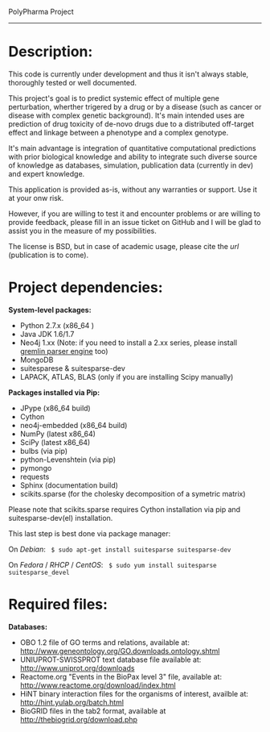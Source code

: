 PolyPharma Project
******************

Description:
============

This code is currently under development and thus it isn't always stable, thoroughly tested or well documented.

This project's goal is to predict systemic effect of multiple gene perturbation, wherther trigered by a drug or by
a disease (such as cancer or disease with complex genetic background). It's main intended uses are prediction of
drug toxicity of de-novo drugs due to a distributed off-target effect and linkage between a phenotype and a complex
genotype.

It's main advantage is integration of quantitative computational predictions with prior biological knowledge and
ability to integrate such diverse source of knowledge as databases, simulation, publication data (currently in dev)
and expert knowledge.

This application is provided as-is, without any warranties or support. Use it at your onw risk.

However, if you are willing to test it and encounter problems or are willing to provide feedback, please fill in
an issue ticket on GitHub and I will be glad to assist you in the measure of my possibilities.

The license is BSD, but in case of academic usage, please cite the *url* (publication is to come).



Project dependencies:
=====================

**System-level packages:**

* Python 2.7.x (x86_64 )
* Java JDK 1.6/1.7
* Neo4j 1.xx (Note: if you need to install a 2.xx series, please install [gremlin parser engine](https://github.com/neo4j-contrib/gremlin-plugin) too)
* MongoDB
* suitesparese & suitesparse-dev
* LAPACK, ATLAS, BLAS (only if you are installing Scipy manually)


**Packages installed via Pip:**

* JPype (x86_64 build)
* Cython
* neo4j-embedded (x86_64 build)
* NumPy (latest x86_64)
* SciPy (latest x86_64)
* bulbs (via pip)
* python-Levenshtein (via pip)
* pymongo
* requests
* Sphinx (documentation build)
* scikits.sparse (for the cholesky decomposition of a symetric matrix)


Please note that scikits.sparse requires Cython installation via pip and suitesparse-dev(el) installation.

This last step is best done via package manager:

On *Debian*:   ```  $ sudo apt-get install suitesparse suitesparse-dev ```

On *Fedora* / *RHCP* / *CentOS*:    ```  $ sudo yum install suitesparse suitesparse_devel ```



Required files:
===============

**Databases:**
* OBO 1.2 file of GO terms and relations, available at: http://www.geneontology.org/GO.downloads.ontology.shtml
* UNIUPROT-SWISSPROT text database file available at: http://www.uniprot.org/downloads
* Reactome.org "Events in the BioPax level 3" file, available at: http://www.reactome.org/download/index.html
* HiNT binary interaction files for the organisms of interest, availble at: http://hint.yulab.org/batch.html
* BioGRID files in the tab2 format, available at http://thebiogrid.org/download.php
